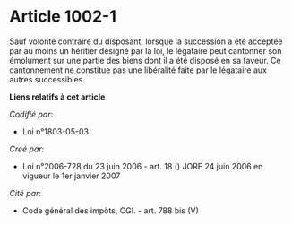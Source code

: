 # Article 1002-1

Sauf volonté contraire du disposant, lorsque la succession a été acceptée par au moins un héritier désigné par la loi, le
légataire peut cantonner son émolument sur une partie des biens dont il a été disposé en sa faveur. Ce cantonnement ne
constitue pas une libéralité faite par le légataire aux autres successibles.

**Liens relatifs à cet article**

_Codifié par_:

  - Loi n°1803-05-03

_Créé par_:

  - Loi n°2006-728 du 23 juin 2006 - art. 18 () JORF 24 juin 2006 en vigueur le 1er janvier 2007

_Cité par_:

  - Code général des impôts, CGI. - art. 788 bis (V)
